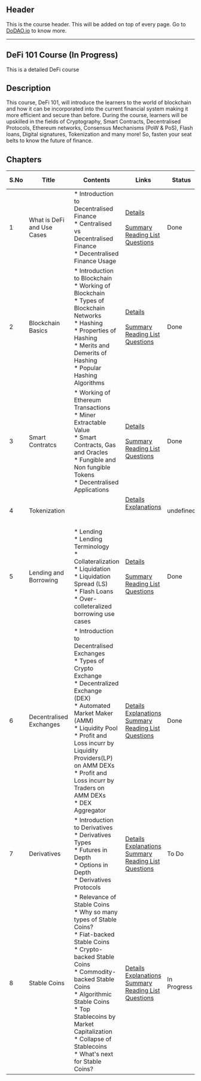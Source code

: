 ## Header
This is the course header. This will be added on top of every page. Go to [DoDAO.io](https://www.dodao.io) to know more.

 ---

 ## DeFi 101 Course (In Progress)
 This is a detailed DeFi course
 
 ## Description
 This course, DeFi 101, will introduce the learners to the world of blockchain and how it can be incorporated into the current financial system making it more efficient and secure than before. 
During the course, learners will be upskilled in the fields of Cryptography, Smart Contracts, Decentralised Protocols, Ethereum networks, Consensus Mechanisms (PoW & PoS), Flash loans, Digital signatures, Tokenization and many more! So, fasten your seat belts to know the future of finance.

 
 ## Chapters
 
 | S.No        | Title       | Contents   | Links      | Status      | Completion Week |
 | ----------- | ----------- |----------- |----------- | ----------- | ----------- |
 | 1      | What is DeFi and Use Cases | * Introduction to Decentralised Finance<br/> * Centralised vs Decentralised Finance<br/> * Decentralised Finance Usage| [Details](generated/topics/what-is-defi.md) <br/>  <br/> [Summary](generated/summaries/introduction_to_defi.md) <br/> [Reading List](generated/readings/introduction_to_defi.md) <br/> [Questions](generated/questions/introduction_to_defi.md) | Done | Done |
 | 2      | Blockchain Basics | * Introduction to Blockchain<br/> * Working of Blockchain<br/> * Types of Blockchain Networks<br/> * Hashing<br/> * Properties of Hashing<br/> * Merits and Demerits of Hashing<br/> * Popular Hashing Algorithms| [Details](generated/topics/blockchain-basics.md) <br/>  <br/> [Summary](generated/summaries/blockchain_basics.md) <br/> [Reading List](generated/readings/blockchain_basics.md) <br/> [Questions](generated/questions/blockchain_basics.md) | Done | Done |
 | 3      | Smart Contratcs | * Working of Ethereum Transactions<br/> * Miner Extractable Value<br/> * Smart Contracts, Gas and Oracles<br/> * Fungible and Non fungible Tokens<br/> * Decentralised Applications| [Details](generated/topics/defi-foundations.md) <br/>  <br/> [Summary](generated/summaries/smart_contracts.md) <br/> [Reading List](generated/readings/smart_contracts.md) <br/> [Questions](generated/questions/smart_contracts.md) | Done | Done |
 | 4      | Tokenization | | [Details](generated/topics/tokenization.md) <br/> [Explanations](generated/explanations/tokenization.md) <br/>  <br/>  <br/>  | undefined | undefined |
 | 5      | Lending and Borrowing | * Lending<br/> * Lending Terminology<br/> * Collateralization<br/> * Liquidation<br/> * Liquidation Spread (LS)<br/> * Flash Loans<br/> * Over-colleteralized borrowing use cases| [Details](generated/topics/lending-and-credit.md) <br/>  <br/> [Summary](generated/summaries/lending_and_credit.md) <br/> [Reading List](generated/readings/lending_and_credit.md) <br/> [Questions](generated/questions/lending_and_credit.md) | Done | Done |
 | 6      | Decentralised Exchanges | * Introduction to Decentralised Exchanges<br/> * Types of Crypto Exchange<br/> * Decentralized Exchange (DEX)<br/> * Automated Market Maker (AMM)<br/> * Liquidity Pool<br/> * Profit and Loss incurr by Liquidity Providers(LP) on AMM DEXs<br/> * Profit and Loss incurr by Traders on AMM DEXs<br/> * DEX Aggregator| [Details](generated/topics/decentralised-exchanges.md) <br/> [Explanations](generated/explanations/decentralized_exchanges.md) <br/> [Summary](generated/summaries/decentralized_exchanges.md) <br/> [Reading List](generated/readings/decentralized_exchanges.md) <br/> [Questions](generated/questions/decentralized_exchanges.md) | Done | Done |
 | 7      | Derivatives | * Introduction to Derivatives<br/> * Derivatives Types<br/> * Futures in Depth<br/> * Options in Depth<br/> * Derivatives Protocols| [Details](generated/topics/derivatives.md) <br/> [Explanations](generated/explanations/derivatives.md) <br/> [Summary](generated/summaries/derivatives.md) <br/> [Reading List](generated/readings/derivatives.md) <br/> [Questions](generated/questions/derivatives.md) | To Do | First Week September |
 | 8      | Stable Coins | * Relevance of Stable Coins<br/> * Why so many types of Stable Coins?<br/> * Fiat-backed Stable Coins<br/> * Crypto-backed Stable Coins<br/> * Commodity-backed Stable Coins<br/> * Algorithmic Stable Coins<br/> * Top Stablecoins by Market Capitalization<br/> * Collapse of Stablecoins<br/> * What's next for Stable Coins?| [Details](generated/topics/stable-coins.md) <br/> [Explanations](generated/explanations/stable_coins.md) <br/> [Summary](generated/summaries/stable_coins.md) <br/> [Reading List](generated/readings/stable_coins.md) <br/> [Questions](generated/questions/stable_coins.md) | In Progress | July 18 | 
